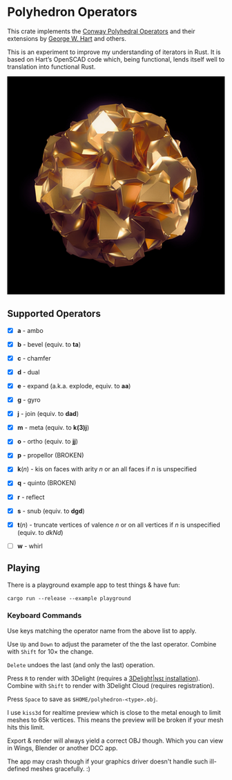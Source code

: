 # Polyhedron Operators

This crate implements the [Conway Polyhedral
Operators](http://en.wikipedia.org/wiki/Conway_polyhedron_notation)
and their extensions by [George W. Hart](http://www.georgehart.com/)
and others.

This is an experiment to improve my understanding of iterators
in Rust. It is based on Hart’s OpenSCAD code which, being
functional, lends itself well to translation into functional Rust.

![Some brutalist Polyhedron, rendered with 3Delight|ɴsɪ](polyhedron.jpg)

## Supported Operators

- [x] **a** - ambo
- [x] **b** - bevel (equiv. to **ta**)
- [x] **c** - chamfer
- [x] **d** - dual
- [x] **e** - expand (a.k.a. explode, equiv. to **aa**)
- [x] **g** - gyro
- [x] **j** - join (equiv. to **dad**)
- [x] **m** - meta (equiv. to **k(3)j**)
- [x] **o** - ortho (equiv. to **jj**)
- [x] **p** - propellor (BROKEN)
- [x] **k**(*n*) - kis on faces with arity *n* or an all faces if *n* is unspecified
- [x] **q** - quinto (BROKEN)
- [x] **r** - reflect
- [x] **s** - snub (equiv. to **dgd**)
- [x] **t**(*n*) - truncate vertices of valence *n* or on all vertices if *n* is unspecified (equiv. to *dkNd*)
- [ ] **w** - whirl


## Playing

There is a playground example app to test things & have fun:

```
cargo run --release --example playground
```

### Keyboard Commands

Use keys matching the operator name from the above list to apply.

Use `Up` and `Down` to adjust the parameter of the the last operator.
Combine with `Shift` for 10× the change.

`Delete` undoes the last (and only the last) operation.

Press `R` to render with 3Delight (requires a [3Delight|ɴsɪ
installation](https://www.3delight.com/download)).
Combine with `Shift` to render with 3Delight Cloud (requires
registration).

Press `Space` to save as `$HOME/polyhedron-<type>.obj`.

I use `kiss3d` for realtime preview which is close to the metal enough
to limit meshes to 65k vertices. This means the preview will be broken
if your mesh hits this limit.

Export & render will always yield a correct OBJ though. Which you can
view in Wings, Blender or another DCC app.

The app may crash though if your graphics driver doesn't handle such
ill-defined meshes gracefully. :)
